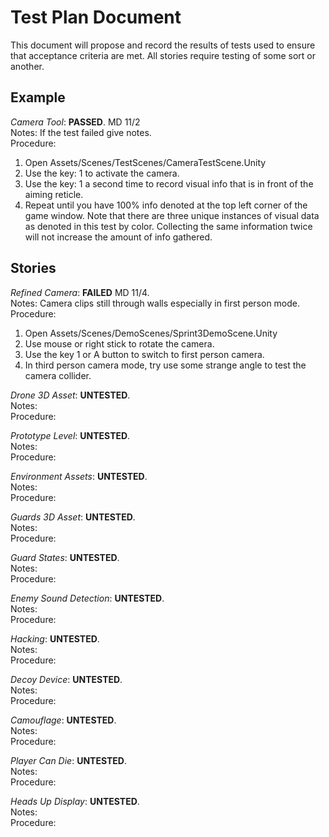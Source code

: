 # Test Plan Document
This document will propose and record the results of tests used to ensure that acceptance criteria are met. All stories require testing of some sort or another.

## Example
*Camera Tool*: **PASSED**. MD 11/2  
Notes: If the test failed give notes.  
Procedure:
1. Open Assets/Scenes/TestScenes/CameraTestScene.Unity
2. Use the key: 1 to activate the camera.
3. Use the key: 1 a second time to record visual info that is in front of the aiming reticle.
4. Repeat until you have 100% info denoted at the top left corner of the game window. Note that there are three unique instances of visual data as denoted in this test by color. Collecting the same information twice will not increase the amount of info gathered.


## Stories
*Refined Camera*:  **FAILED** MD 11/4.  
Notes: Camera clips still through walls especially in first person mode.
Procedure:
1. Open Assets/Scenes/DemoScenes/Sprint3DemoScene.Unity
2. Use mouse or right stick to rotate the camera.
3. Use the key 1 or A button to switch to first person camera.
4. In third person camera mode, try use some strange angle to test the camera collider.

*Drone 3D Asset*:  **UNTESTED**.  
Notes:  
Procedure:

*Prototype Level*:  **UNTESTED**.  
Notes:  
Procedure:
  
*Environment Assets*:  **UNTESTED**.  
Notes:  
Procedure:

*Guards 3D Asset*:  **UNTESTED**.  
Notes:  
Procedure:

*Guard States*:  **UNTESTED**.  
Notes:  
Procedure:

*Enemy Sound Detection*:  **UNTESTED**.  
Notes:  
Procedure:

*Hacking*:  **UNTESTED**.  
Notes:  
Procedure:

*Decoy Device*:  **UNTESTED**.  
Notes:  
Procedure:

*Camouflage*:  **UNTESTED**.  
Notes:  
Procedure:

*Player Can Die*:  **UNTESTED**.  
Notes:  
Procedure:

*Heads Up Display*:  **UNTESTED**.  
Notes:  
Procedure:

